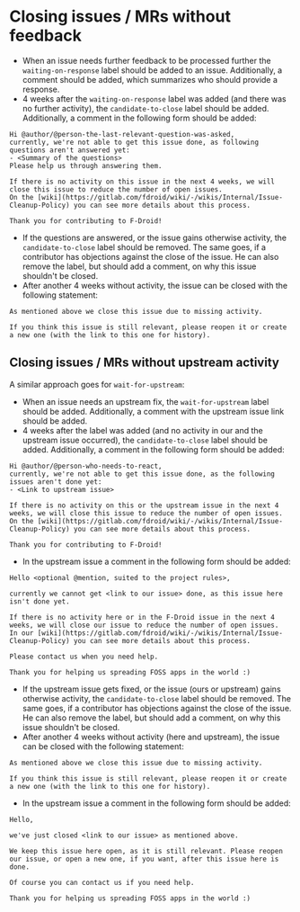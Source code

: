 # Closing issues / MRs without feedback

- When an issue needs further feedback to be processed further the `waiting-on-response` label should be added to an issue. Additionally, a comment should be added, which summarizes who should provide a response.
- 4 weeks after the `waiting-on-response` label was added (and there was no further activity), the `candidate-to-close` label should be added. Additionally, a comment in the following form should be added:
```
Hi @author/@person-the-last-relevant-question-was-asked, 
currently, we're not able to get this issue done, as following questions aren't answered yet:
- <Summary of the questions>
Please help us through answering them.

If there is no activity on this issue in the next 4 weeks, we will close this issue to reduce the number of open issues.
On the [wiki](https://gitlab.com/fdroid/wiki/-/wikis/Internal/Issue-Cleanup-Policy) you can see more details about this process.

Thank you for contributing to F-Droid!
```
- If the questions are answered, or the issue gains otherwise activity, the `candidate-to-close` label should be removed. The same goes, if a contributor has objections against the close of the issue. He can also remove the label, but should add a comment, on why this issue shouldn't be closed.
- After another 4 weeks without activity, the issue can be closed with the following statement:
```
As mentioned above we close this issue due to missing activity.

If you think this issue is still relevant, please reopen it or create a new one (with the link to this one for history).
```

## Closing issues / MRs without upstream activity

A similar approach goes for `wait-for-upstream`:

- When an issue needs an upstream fix, the `wait-for-upstream` label should be added. Additionally, a comment with the upstream issue link should be added.
- 4 weeks after the label was added (and no activity in our and the upstream issue occurred), the `candidate-to-close` label should be added. Additionally, a comment in the following form should be added:
 
```
Hi @author/@person-who-needs-to-react, 
currently, we're not able to get this issue done, as the following issues aren't done yet:
- <Link to upstream issue>

If there is no activity on this or the upstream issue in the next 4 weeks, we will close this issue to reduce the number of open issues.
On the [wiki](https://gitlab.com/fdroid/wiki/-/wikis/Internal/Issue-Cleanup-Policy) you can see more details about this process.

Thank you for contributing to F-Droid!
```
- In the upstream issue a comment in the following form should be added:
```
Hello <optional @mention, suited to the project rules>,

currently we cannot get <link to our issue> done, as this issue here isn't done yet.

If there is no activity here or in the F-Droid issue in the next 4 weeks, we will close our issue to reduce the number of open issues.
In our [wiki](https://gitlab.com/fdroid/wiki/-/wikis/Internal/Issue-Cleanup-Policy) you can see more details about this process.

Please contact us when you need help.

Thank you for helping us spreading FOSS apps in the world :)
```

- If the upstream issue gets fixed, or the issue (ours or upstream) gains otherwise activity, the `candidate-to-close` label should be removed. The same goes, if a contributor has objections against the close of the issue. He can also remove the label, but should add a comment, on why this issue shouldn't be closed.
- After another 4 weeks without activity (here and upstream), the issue can be closed with the following statement:
```
As mentioned above we close this issue due to missing activity.

If you think this issue is still relevant, please reopen it or create a new one (with the link to this one for history).
```
- In the upstream issue a comment in the following form should be added:
```
Hello,

we've just closed <link to our issue> as mentioned above.

We keep this issue here open, as it is still relevant. Please reopen our issue, or open a new one, if you want, after this issue here is done.

Of course you can contact us if you need help.

Thank you for helping us spreading FOSS apps in the world :)
```
